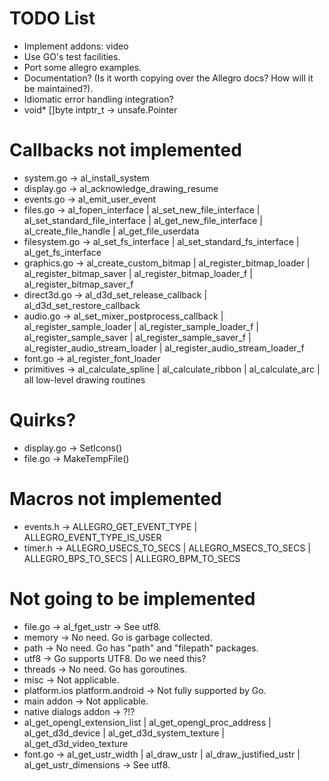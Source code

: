 TODO List
=========
* Implement addons: video
* Use GO's test facilities.
* Port some allegro examples.
* Documentation? (Is it worth copying over the Allegro docs? How will it be maintained?).
* Idiomatic error handling integration?
* void* []byte intptr_t -> unsafe.Pointer

Callbacks not implemented
=========================
* system.go -> al_install_system
* display.go -> al_acknowledge_drawing_resume
* events.go -> al_emit_user_event
* files.go -> al_fopen_interface | al_set_new_file_interface | al_set_standard_file_interface | al_get_new_file_interface | al_create_file_handle | al_get_file_userdata
* filesystem.go -> al_set_fs_interface | al_set_standard_fs_interface | al_get_fs_interface
* graphics.go -> al_create_custom_bitmap | al_register_bitmap_loader | al_register_bitmap_saver | al_register_bitmap_loader_f | al_register_bitmap_saver_f
* direct3d.go -> al_d3d_set_release_callback | al_d3d_set_restore_callback
* audio.go -> al_set_mixer_postprocess_callback | al_register_sample_loader | al_register_sample_loader_f | al_register_sample_saver | al_register_sample_saver_f | al_register_audio_stream_loader | al_register_audio_stream_loader_f
* font.go -> al_register_font_loader
* primitives -> al_calculate_spline | al_calculate_ribbon | al_calculate_arc | all low-level drawing routines

Quirks?
=======
* display.go -> SetIcons()
* file.go -> MakeTempFile()

Macros not implemented
======================
* events.h -> ALLEGRO_GET_EVENT_TYPE | ALLEGRO_EVENT_TYPE_IS_USER
* timer.h -> ALLEGRO_USECS_TO_SECS | ALLEGRO_MSECS_TO_SECS | ALLEGRO_BPS_TO_SECS | ALLEGRO_BPM_TO_SECS

Not going to be implemented
===========================
* file.go -> al_fget_ustr -> See utf8.
* memory -> No need. Go is garbage collected.
* path -> No need. Go has "path" and "filepath" packages.
* utf8 -> Go supports UTF8. Do we need this?
* threads -> No need. Go has goroutines.
* misc -> Not applicable.
* platform.ios platform.android -> Not fully supported by Go.
* main addon -> Not applicable.
* native dialogs addon -> ?!?
* al_get_opengl_extension_list | al_get_opengl_proc_address | al_get_d3d_device | al_get_d3d_system_texture | al_get_d3d_video_texture
* font.go -> al_get_ustr_width | al_draw_ustr | al_draw_justified_ustr | al_get_ustr_dimensions -> See utf8.
